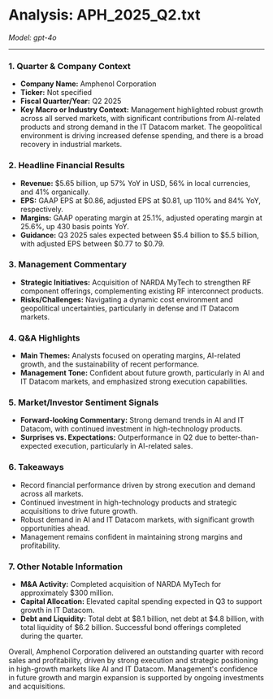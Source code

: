 # Analysis: APH_2025_Q2.txt

*Model: gpt-4o*

---

### 1. Quarter & Company Context
- **Company Name:** Amphenol Corporation
- **Ticker:** Not specified
- **Fiscal Quarter/Year:** Q2 2025
- **Key Macro or Industry Context:** Management highlighted robust growth across all served markets, with significant contributions from AI-related products and strong demand in the IT Datacom market. The geopolitical environment is driving increased defense spending, and there is a broad recovery in industrial markets.

### 2. Headline Financial Results
- **Revenue:** $5.65 billion, up 57% YoY in USD, 56% in local currencies, and 41% organically.
- **EPS:** GAAP EPS at $0.86, adjusted EPS at $0.81, up 110% and 84% YoY, respectively.
- **Margins:** GAAP operating margin at 25.1%, adjusted operating margin at 25.6%, up 430 basis points YoY.
- **Guidance:** Q3 2025 sales expected between $5.4 billion to $5.5 billion, with adjusted EPS between $0.77 to $0.79.

### 3. Management Commentary
- **Strategic Initiatives:** Acquisition of NARDA MyTech to strengthen RF component offerings, complementing existing RF interconnect products.
- **Risks/Challenges:** Navigating a dynamic cost environment and geopolitical uncertainties, particularly in defense and IT Datacom markets.

### 4. Q&A Highlights
- **Main Themes:** Analysts focused on operating margins, AI-related growth, and the sustainability of recent performance.
- **Management Tone:** Confident about future growth, particularly in AI and IT Datacom markets, and emphasized strong execution capabilities.

### 5. Market/Investor Sentiment Signals
- **Forward-looking Commentary:** Strong demand trends in AI and IT Datacom, with continued investment in high-technology products.
- **Surprises vs. Expectations:** Outperformance in Q2 due to better-than-expected execution, particularly in AI-related sales.

### 6. Takeaways
- Record financial performance driven by strong execution and demand across all markets.
- Continued investment in high-technology products and strategic acquisitions to drive future growth.
- Robust demand in AI and IT Datacom markets, with significant growth opportunities ahead.
- Management remains confident in maintaining strong margins and profitability.

### 7. Other Notable Information
- **M&A Activity:** Completed acquisition of NARDA MyTech for approximately $300 million.
- **Capital Allocation:** Elevated capital spending expected in Q3 to support growth in IT Datacom.
- **Debt and Liquidity:** Total debt at $8.1 billion, net debt at $4.8 billion, with total liquidity of $6.2 billion. Successful bond offerings completed during the quarter.

Overall, Amphenol Corporation delivered an outstanding quarter with record sales and profitability, driven by strong execution and strategic positioning in high-growth markets like AI and IT Datacom. Management's confidence in future growth and margin expansion is supported by ongoing investments and acquisitions.